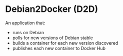 # Debian2Docker (D2D)

An application that:

- runs on Debian
- polls for new versions of Debian stable
- builds a container for each new version discovered
- publishes each new container to Docker Hub
